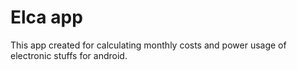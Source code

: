 # Elca app

This app created for calculating monthly costs and power usage of electronic stuffs for android.

